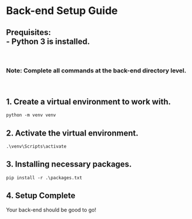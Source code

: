 # Back-end Setup Guide

## Prequisites:<br/> - Python 3 is installed.

<br/>

### Note: Complete all commands at the back-end directory level.

<br/>

## 1. Create a virtual environment to work with.

`python -m venv venv`<br/>

## 2. Activate the virtual environment.

`.\venv\Scripts\activate`<br/>

## 3. Installing necessary packages.

`pip install -r .\packages.txt`

## 4. Setup Complete

Your back-end should be good to go!
